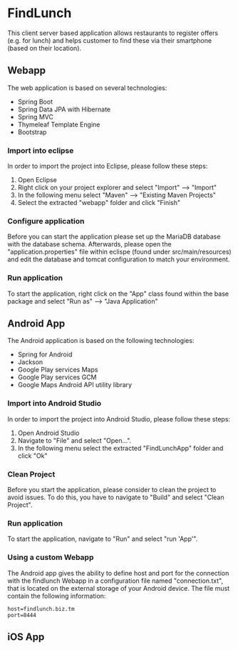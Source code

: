 # FindLunch
This client server based application allows restaurants to register offers (e.g. for lunch) and helps customer to find these via their smartphone (based on their location).

## Webapp
The web application is based on several technologies:
  * Spring Boot
  * Spring Data JPA with Hibernate
  * Spring MVC
  * Thymeleaf Template Engine
  * Bootstrap
  
### Import into eclipse

In order to import the project into Eclipse, please follow these steps:

1. Open Eclipse
2. Right click on your project explorer and select "Import" --> "Import"
3. In the following menu select "Maven" --> "Existing Maven Projects"
4. Select the extracted "webapp" folder and click "Finish"

### Configure application

Before you can start the application please set up the MariaDB database with the database schema.
Afterwards, please open the "application.properties" file within eclispe (found under src/main/resources) and edit the database and tomcat configuration to match your environment.

### Run application

To start the application, right click on the "App" class found within the base package and select "Run as" --> "Java Application"

## Android App
The Android application is based on the following technologies:
  * Spring for Android
  * Jackson
  * Google Play services Maps
  * Google Play services GCM
  * Google Maps Android API utility library
  
### Import into Android Studio

In order to import the project into Android Studio, please follow these steps:

1. Open Android Studio
2. Navigate to "File" and select "Open...".
3. In the following menu select the extracted "FindLunchApp" folder and click "Ok"

### Clean Project

Before you start the application, please consider to clean the project to avoid issues. To do this, you have to navigate to "Build" and select "Clean Project". 

### Run application

To start the application, navigate to "Run" and select "run 'App'". 

### Using a custom Webapp

The Android app gives the ability to define host and port for the connection with the findlunch Webapp in a configuration file named "connection.txt", 
that is located on the external storage of your Android device. The file must contain the following information:

	host=findlunch.biz.tm
	port=8444

## iOS App
